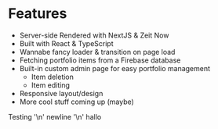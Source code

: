 # Features
* Server-side Rendered with NextJS & Zeit Now
* Built with React & TypeScript
* Wannabe fancy loader & transition on page load
* Fetching portfolio items from a Firebase database
* Built-in custom admin page for easy portfolio management
  * Item deletion
  * Item editing
* Responsive layout/design
* More cool stuff coming up (maybe)

Testing '\n' newline '\n' hallo
